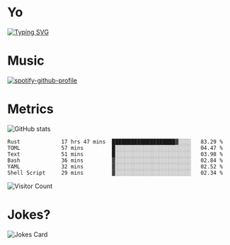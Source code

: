 # Yo

[![Typing SVG](https://readme-typing-svg.herokuapp.com?center=true&lines=Hel++l+o+wo+o+++r+l+++++++++d;Rust;Substrate;Dust;Guts)](https://git.io/typing-svg)

# Music

[![spotify-github-profile](https://spotify-github-profile.vercel.app/api/view?uid=na5blcw6x0jzl3k1m6uxyyk3y&cover_image=true&theme=default&bar_color=276524&bar_color_cover=true)](https://github.com/kittinan/spotify-github-profile)

# Metrics

![GitHub stats](https://github-readme-stats.vercel.app/api?username=AwesomeIbex&count_private=true&show_icons=true&theme=cobalt)

<!--START_SECTION:waka-->

```text
Rust             17 hrs 47 mins  ████████████████████▓░░░░   83.29 %
TOML             57 mins         █░░░░░░░░░░░░░░░░░░░░░░░░   04.47 %
Text             51 mins         █░░░░░░░░░░░░░░░░░░░░░░░░   03.98 %
Bash             36 mins         ▓░░░░░░░░░░░░░░░░░░░░░░░░   02.84 %
YAML             32 mins         ▓░░░░░░░░░░░░░░░░░░░░░░░░   02.52 %
Shell Script     29 mins         ▓░░░░░░░░░░░░░░░░░░░░░░░░   02.34 %
```

<!--END_SECTION:waka-->

![Visitor Count](https://profile-counter.glitch.me/AwesomeIbex/count.svg)

# Jokes?

![Jokes Card](https://readme-jokes.vercel.app/api)

